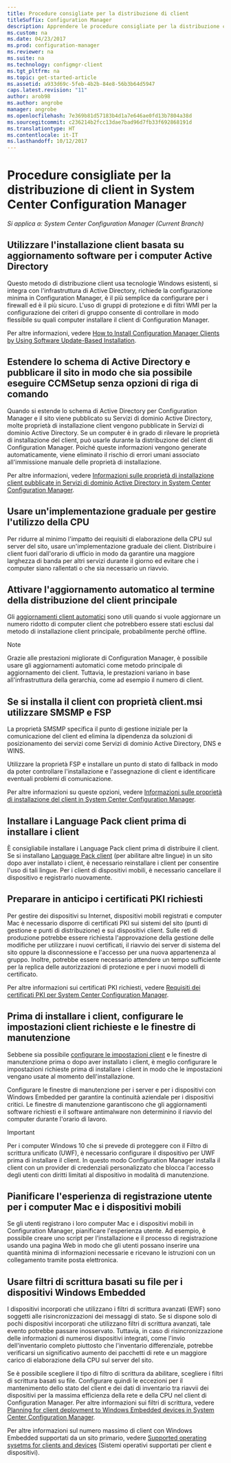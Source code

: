 ```yaml
---
title: Procedure consigliate per la distribuzione di client
titleSuffix: Configuration Manager
description: Apprendere le procedure consigliate per la distribuzione client in System Center Configuration Manager.
ms.custom: na
ms.date: 04/23/2017
ms.prod: configuration-manager
ms.reviewer: na
ms.suite: na
ms.technology: configmgr-client
ms.tgt_pltfrm: na
ms.topic: get-started-article
ms.assetid: a933d69c-5feb-4b2b-84e8-56b3b64d5947
caps.latest.revision: "11"
author: arob98
ms.author: angrobe
manager: angrobe
ms.openlocfilehash: 7e369b81d57183b4d1a7e646ae0fd13b7804a38d
ms.sourcegitcommit: c236214b2fcc13dae7bad96d7fb33f692868191d
ms.translationtype: HT
ms.contentlocale: it-IT
ms.lasthandoff: 10/12/2017
---
```

# <a name="best-practices-for-client-deployment-in-system-center-configuration-manager"></a>Procedure consigliate per la distribuzione di client in System Center Configuration Manager

*Si applica a: System Center Configuration Manager (Current Branch)*


## <a name="use-software-update-based-client-installation-for-active-directory-computers"></a>Utilizzare l'installazione client basata su aggiornamento software per i computer Active Directory  
 Questo metodo di distribuzione client usa tecnologie Windows esistenti, si integra con l'infrastruttura di Active Directory, richiede la configurazione minima in Configuration Manager, è il più semplice da configurare per i firewall ed è il più sicuro. L'uso di gruppi di protezione e di filtri WMI per la configurazione dei criteri di gruppo consente di controllare in modo flessibile su quali computer installare il client di Configuration Manager.  

 Per altre informazioni, vedere [How to Install Configuration Manager Clients by Using Software Update-Based Installation](../../../../core/clients/deploy/deploy-clients-to-windows-computers.md#BKMK_ClientSUP).  

## <a name="extend-the-active-directory-schema-and-publish-the-site-so-that-you-can-run-ccmsetup-without-command-line-options"></a>Estendere lo schema di Active Directory e pubblicare il sito in modo che sia possibile eseguire CCMSetup senza opzioni di riga di comando  
 Quando si estende lo schema di Active Directory per Configuration Manager e il sito viene pubblicato su Servizi di dominio Active Directory, molte proprietà di installazione client vengono pubblicate in Servizi di dominio Active Directory. Se un computer è in grado di rilevare le proprietà di installazione del client, può usarle durante la distribuzione del client di Configuration Manager. Poiché queste informazioni vengono generate automaticamente, viene eliminato il rischio di errori umani associato all'immissione manuale delle proprietà di installazione.  

 Per altre informazioni, vedere [Informazioni sulle proprietà di installazione client pubblicate in Servizi di dominio Active Directory in System Center Configuration Manager](../../../../core/clients/deploy/about-client-installation-properties-published-to-active-directory-domain-services.md).  

## <a name="use-a-phased-rollout-to-manage-cpu-usage"></a>Usare un'implementazione graduale per gestire l'utilizzo della CPU  
 Per ridurre al minimo l'impatto dei requisiti di elaborazione della CPU sul server del sito, usare un'implementazione graduale dei client. Distribuire i client fuori dall'orario di ufficio in modo da garantire una maggiore larghezza di banda per altri servizi durante il giorno ed evitare che i computer siano rallentati o che sia necessario un riavvio.  

## <a name="enable-automatic-upgrade-after-your-main-client-deployment-has-finished"></a>Attivare l'aggiornamento automatico al termine della distribuzione del client principale  
 Gli [aggiornamenti client automatici](../../../../core/clients/manage/upgrade/upgrade-clients-for-windows-computers.md) sono utili quando si vuole aggiornare un numero ridotto di computer client che potrebbero essere stati esclusi dal metodo di installazione client principale, probabilmente perché offline. 

> [!NOTE]  
>  Grazie alle prestazioni migliorate di Configuration Manager, è possibile usare gli aggiornamenti automatici come metodo principale di aggiornamento dei client. Tuttavia, le prestazioni variano in base all'infrastruttura della gerarchia, come ad esempio il numero di client.  


## <a name="use-smsmp-and-fsp-if-you-install-the-client-with-clientmsi-properties"></a>Se si installa il client con proprietà client.msi utilizzare SMSMP e FSP  
 La proprietà SMSMP specifica il punto di gestione iniziale per la comunicazione del client ed elimina la dipendenza da soluzioni di posizionamento dei servizi come Servizi di dominio Active Directory, DNS e WINS.  

 Utilizzare la proprietà FSP e installare un punto di stato di fallback in modo da poter controllare l'installazione e l'assegnazione di client e identificare eventuali problemi di comunicazione.  

 Per altre informazioni su queste opzioni, vedere [Informazioni sulle proprietà di installazione del client in System Center Configuration Manager](../../../../core/clients/deploy/about-client-installation-properties.md).  

## <a name="install-client-language-packs-before-you-install-the-clients"></a>Installare i Language Pack client prima di installare i client  
È consigliabile installare i Language Pack client prima di distribuire il client. Se si installano [Language Pack client](../../../../core/servers/deploy/install/language-packs.md) (per abilitare altre lingue) in un sito dopo aver installato i client, è necessario reinstallare i client per consentire l'uso di tali lingue. Per i client di dispositivi mobili, è necessario cancellare il dispositivo e registrarlo nuovamente.  

## <a name="prepare-required-pki-certificates-in-advance"></a>Preparare in anticipo i certificati PKI richiesti  
 Per gestire dei dispositivi su Internet, dispositivi mobili registrati e computer Mac è necessario disporre di certificati PKI sui sistemi del sito (punti di gestione e punti di distribuzione) e sui dispositivi client. Sulle reti di produzione potrebbe essere richiesta l'approvazione della gestione delle modifiche per utilizzare i nuovi certificati, il riavvio dei server di sistema del sito oppure la disconnessione e l'accesso per una nuova appartenenza al gruppo. Inoltre, potrebbe essere necessario attendere un tempo sufficiente per la replica delle autorizzazioni di protezione e per i nuovi modelli di certificato.  

 Per altre informazioni sui certificati PKI richiesti, vedere [Requisiti dei certificati PKI per System Center Configuration Manager](../../../../core/plan-design/network/pki-certificate-requirements.md).  

## <a name="before-you-install-clients-configure-any-required-client-settings-and-maintenance-windows"></a>Prima di installare i client, configurare le impostazioni client richieste e le finestre di manutenzione  
 Sebbene sia possibile [configurare le impostazioni client](../../../../core/clients/deploy/configure-client-settings.md) e le finestre di manutenzione prima o dopo aver installato i client, è meglio configurare le impostazioni richieste prima di installare i client in modo che le impostazioni vengano usate al momento dell'installazione. 

 Configurare le finestre di manutenzione per i server e per i dispositivi con Windows Embedded per garantire la continuità aziendale per i dispositivi critici. Le finestre di manutenzione garantiscono che gli aggiornamenti software richiesti e il software antimalware non determinino il riavvio del computer durante l'orario di lavoro.  

> [!IMPORTANT]  
>  Per i computer Windows 10 che si prevede di proteggere con il Filtro di scrittura unificato (UWF), è necessario configurare il dispositivo per UWF prima di installare il client. In questo modo Configuration Manager installa il client con un provider di credenziali personalizzato che blocca l'accesso degli utenti con diritti limitati al dispositivo in modalità di manutenzione.  

## <a name="plan-your-user-enrollment-experience-for-mac-computers-and-mobile-devices"></a>Pianificare l'esperienza di registrazione utente per i computer Mac e i dispositivi mobili   
 Se gli utenti registrano i loro computer Mac e i dispositivi mobili in Configuration Manager, pianificare l'esperienza utente. Ad esempio, è possibile creare uno script per l'installazione e il processo di registrazione usando una pagina Web in modo che gli utenti possano inserire una quantità minima di informazioni necessarie e ricevano le istruzioni con un collegamento tramite posta elettronica.  

## <a name="use-file-based-write-filters-for-windows-embedded-devices"></a>Usare filtri di scrittura basati su file per i dispositivi Windows Embedded 
 I dispositivi incorporati che utilizzano i filtri di scrittura avanzati (EWF) sono soggetti alle risincronizzazioni dei messaggi di stato. Se si dispone solo di pochi dispositivi incorporati che utilizzano filtri di scrittura avanzati, tale evento potrebbe passare inosservato. Tuttavia, in caso di risincronizzazione delle informazioni di numerosi dispositivi integrati, come l'invio dell'inventario completo piuttosto che l'inventario differenziale, potrebbe verificarsi un significativo aumento dei pacchetti di rete e un maggiore carico di elaborazione della CPU sul server del sito.  

 Se è possibile scegliere il tipo di filtro di scrittura da abilitare, scegliere i filtri di scrittura basati su file. Configurare quindi le eccezioni per il mantenimento dello stato del client e dei dati di inventario tra riavvii dei dispositivi per la massima efficienza della rete e della CPU nel client di Configuration Manager. Per altre informazioni sui filtri di scrittura, vedere   [Planning for client deployment to Windows Embedded devices in System Center Configuration Manager](../../../../core/clients/deploy/plan/planning-for-client-deployment-to-windows-embedded-devices.md).  

 Per altre informazioni sul numero massimo di client con Windows Embedded supportati da un sito primario, vedere [Supported operating sysetms for clients and devices](../../../../core/plan-design/configs/supported-operating-systems-for-clients-and-devices.md) (Sistemi operativi supportati per client e dispositivi).  
